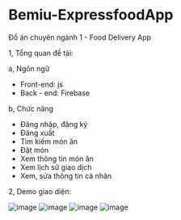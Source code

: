 # Bemiu-ExpressfoodApp

Đồ án chuyên ngành 1 - Food Delivery App 

1, Tổng quan đề tài:

a, Ngôn ngữ
- Front-end: js
- Back - end: Firebase

b, Chức năng
- Đăng nhập, đăng ký
-	Đăng xuất
-	Tìm kiếm món ăn 
-	Đặt món
-	Xem thông tin món ăn
-	Xem lịch sử giao dịch
-	Xem, sửa thông tin cá nhân

2, Demo giao diện: 

![image](https://github.com/Quynh-2302/Bemiu-ExpressfoodApp/assets/85424168/75320a6f-834c-4fbb-8616-72995427fdd9)
![image](https://github.com/Quynh-2302/Bemiu-ExpressfoodApp/assets/85424168/cd5087e4-f016-426d-8620-a3e763050781)
![image](https://github.com/Quynh-2302/Bemiu-ExpressfoodApp/assets/85424168/40b8eb49-1a76-4bda-80aa-3d3cd848b5f7)
![image](https://github.com/Quynh-2302/Bemiu-ExpressfoodApp/assets/85424168/a2b45f7c-3162-4c31-9d44-77ec30f397f2)


